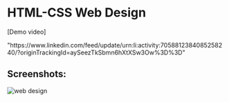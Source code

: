 # HTML-CSS Web Design
<p>[Demo video]</p> "https://www.linkedin.com/feed/update/urn:li:activity:7058812384085258240/?originTrackingId=aySeezTkSbmn6hXtXSw3Ow%3D%3D"

## Screenshots:
![web design](https://github.com/Ayman-Sedik/HTML-CSS-Web-Design/assets/87248906/f8da472a-f24b-4513-8531-7a089b7d2e9b)
